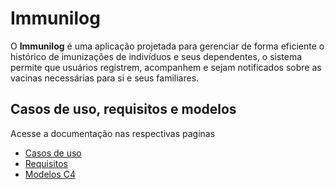 # Immunilog

O **Immunilog** é uma aplicação projetada para gerenciar de forma eficiente o histórico de imunizações de indivíduos e seus dependentes, o sistema permite que usuários registrem, acompanhem e sejam notificados sobre as vacinas necessárias para si e seus familiares.

## Casos de uso, requisitos e modelos
Acesse a documentação nas respectivas paginas 
- [Casos de uso](docs/use-cases.md)
- [Requisitos](docs/requirements.md)
- [Modelos C4](docs/models.md)